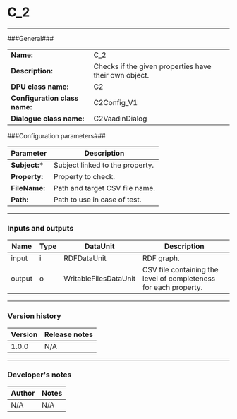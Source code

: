 # C_2 #
----------

###General###

|                              |                                                               |
|------------------------------|---------------------------------------------------------------|
|**Name:**                     |C_2 							       |
|**Description:**              |Checks if the given properties have their own object.          |
|**DPU class name:**           |C2     						       | 
|**Configuration class name:** |C2Config_V1                           		       |
|**Dialogue class name:**      |C2VaadinDialog 					       |


###Configuration parameters###


|Parameter                        |Description                             |                                                        
|---------------------------------|----------------------------------------|
|**Subject:*** 	                  |Subject linked to the property.         |
|**Property:**		          |Property to check.           	   |
|**FileName:**		          |Path and target CSV file name.  	   |
|**Path:**			  |Path to use in case of test.            |

***

### Inputs and outputs ###

|Name                |Type       |DataUnit                         |Description                          |
|--------------------|-----------|---------------------------------|-------------------------------------|
|input  	     |i 	 |RDFDataUnit    		   |RDF graph.			         |
|output 	     |o 	 |WritableFilesDataUnit            |CSV file containing the level of completeness for each property. |

***

### Version history ###

|Version            |Release notes                                   |
|-------------------|------------------------------------------------|
|1.0.0              |N/A        |                                

***

### Developer's notes ###

|Author            |Notes                 |
|------------------|----------------------|
|N/A               |N/A                   | 
